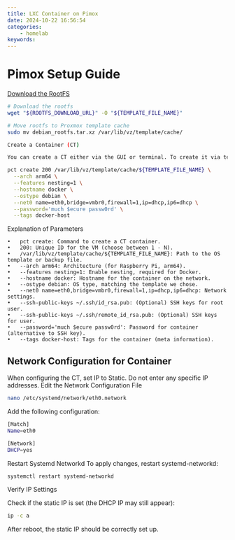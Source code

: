 ```yaml
---
title: LXC Container on Pimox
date: 2024-10-22 16:56:54
categories:
    - homelab
keywords: 
---
```


# Pimox Setup Guide

[Download the RootFS](https://fra1lxdmirror01.do.letsbuildthe.cloud/images/)

```bash
# Download the rootfs
wget "${ROOTFS_DOWNLOAD_URL}" -O "${TEMPLATE_FILE_NAME}"

# Move rootfs to Proxmox template cache
sudo mv debian_rootfs.tar.xz /var/lib/vz/template/cache/

Create a Container (CT)

You can create a CT either via the GUI or terminal. To create it via terminal, use:

pct create 200 /var/lib/vz/template/cache/${TEMPLATE_FILE_NAME} \
  --arch arm64 \
  --features nesting=1 \
  --hostname docker \
  --ostype debian \
  --net0 name=eth0,bridge=vmbr0,firewall=1,ip=dhcp,ip6=dhcp \
  --password='much $ecure passw0rd' \
  --tags docker-host
```

Explanation of Parameters

	•	pct create: Command to create a CT container.
	•	200: Unique ID for the VM (choose between 1 - N).
	•	/var/lib/vz/template/cache/${TEMPLATE_FILE_NAME}: Path to the OS template or backup file.
	•	--arch arm64: Architecture (for Raspberry Pi, arm64).
	•	--features nesting=1: Enable nesting, required for Docker.
	•	--hostname docker: Hostname for the container on the network.
	•	--ostype debian: OS type, matching the template we chose.
	•	--net0 name=eth0,bridge=vmbr0,firewall=1,ip=dhcp,ip6=dhcp: Network settings.
	•	--ssh-public-keys ~/.ssh/id_rsa.pub: (Optional) SSH keys for root user.
	•	--ssh-public-keys ~/.ssh/remote_id_rsa.pub: (Optional) SSH keys for user.
	•	--password='much $ecure passw0rd': Password for container (alternative to SSH key).
	•	--tags docker-host: Tags for the container (meta information).

## Network Configuration for Container

When configuring the CT, set IP to Static. Do not enter any specific IP addresses.
Edit the Network Configuration File

```bash
nano /etc/systemd/network/eth0.network
```

Add the following configuration:

```bash
[Match]
Name=eth0

[Network]
DHCP=yes
```

Restart Systemd Networkd
To apply changes, restart systemd-networkd:

```bash
systemctl restart systemd-networkd
```

Verify IP Settings

Check if the static IP is set (the DHCP IP may still appear):

```bash
ip -c a
```

After reboot, the static IP should be correctly set up.

